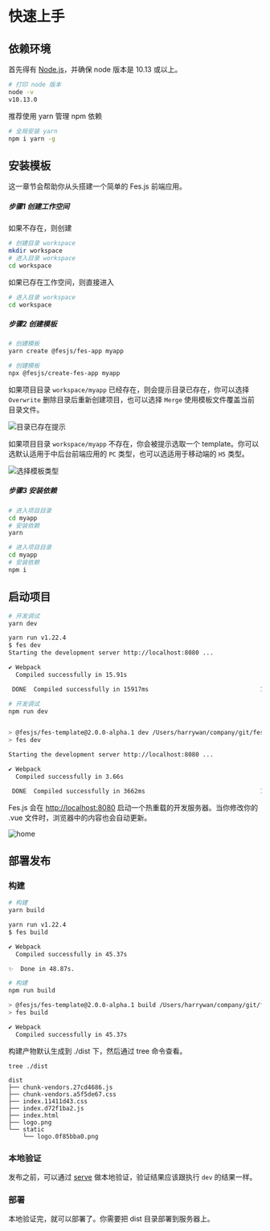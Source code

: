 # 快速上手

## 依赖环境
首先得有 [Node.js](https://nodejs.org/)，并确保 node 版本是 10.13 或以上。
```bash
# 打印 node 版本
node -v
v10.13.0
```
推荐使用 yarn 管理 npm 依赖
```bash
# 全局安装 yarn
npm i yarn -g
```

## 安装模板

这一章节会帮助你从头搭建一个简单的 Fes.js 前端应用。

##### 步骤1 创建工作空间     
如果不存在，则创建
```bash
# 创建目录 workspace
mkdir workspace
# 进入目录 workspace
cd workspace
```
如果已存在工作空间，则直接进入
```bash
# 进入目录 workspace
cd workspace
```

##### 步骤2 创建模板
<CodeGroup>
  <CodeGroupItem title="YARN" active>

```bash
# 创建模板
yarn create @fesjs/fes-app myapp
```

  </CodeGroupItem>

  <CodeGroupItem title="NPM">

```bash
# 创建模板
npx @fesjs/create-fes-app myapp
```

  </CodeGroupItem>
</CodeGroup>


如果项目目录 `workspace/myapp` 已经存在，则会提示目录已存在，你可以选择 `Overwrite` 删除目录后重新创建项目，也可以选择 `Merge` 使用模板文件覆盖当前目录文件。      
<!-- ![目录已存在提示](/pickTemplateTip.png) -->
<img :src="$withBase('pickTemplateTip.png')" alt="目录已存在提示">

如果项目目录 `workspace/myapp` 不存在，你会被提示选取一个 template。你可以选默认适用于中后台前端应用的 `PC` 类型，也可以选适用于移动端的 `H5` 类型。      

<!-- ![选择模板类型](/pickTemplate.png) -->
<img :src="$withBase('pickTemplate.png')" alt="选择模板类型">

##### 步骤3 安装依赖
<CodeGroup>
  <CodeGroupItem title="YARN" active>

```bash
# 进入项目目录
cd myapp
# 安装依赖
yarn 
```

  </CodeGroupItem>

  <CodeGroupItem title="NPM">

```bash
# 进入项目目录
cd myapp
# 安装依赖
npm i 
```

  </CodeGroupItem>
</CodeGroup>

##  启动项目
<CodeGroup>
  <CodeGroupItem title="YARN" active>

```bash
# 开发调试
yarn dev

yarn run v1.22.4
$ fes dev
Starting the development server http://localhost:8080 ...

✔ Webpack
  Compiled successfully in 15.91s

 DONE  Compiled successfully in 15917ms                               11:17:08 AM
```

  </CodeGroupItem>

  <CodeGroupItem title="NPM">

```bash
# 开发调试
npm run dev


> @fesjs/fes-template@2.0.0-alpha.1 dev /Users/harrywan/company/git/fes.js/packages/fes-template
> fes dev

Starting the development server http://localhost:8080 ...

✔ Webpack
  Compiled successfully in 3.66s

 DONE  Compiled successfully in 3662ms                                11:17:46 AM
```

  </CodeGroupItem>
</CodeGroup>


Fes.js 会在 [http://localhost:8080](http://localhost:8080) 启动一个热重载的开发服务器。当你修改你的 .vue 文件时，浏览器中的内容也会自动更新。

<!-- ![home](/home.png) -->
<img :src="$withBase('home.png')" alt="home">


## 部署发布

### 构建
<CodeGroup>
  <CodeGroupItem title="YARN" active>

```bash
# 构建
yarn build

yarn run v1.22.4
$ fes build

✔ Webpack
  Compiled successfully in 45.37s

✨  Done in 48.87s.
```

  </CodeGroupItem>

  <CodeGroupItem title="NPM">

```bash
# 构建
npm run build

> @fesjs/fes-template@2.0.0-alpha.1 build /Users/harrywan/company/git/fes.js/packages/fes-template
> fes build

✔ Webpack
  Compiled successfully in 45.37s
```

  </CodeGroupItem>
</CodeGroup>

构建产物默认生成到 ./dist 下，然后通过 tree 命令查看。
```base
tree ./dist

dist
├── chunk-vendors.27cd4686.js
├── chunk-vendors.a5f5de67.css
├── index.11411d43.css
├── index.d72f1ba2.js
├── index.html
├── logo.png
└── static
    └── logo.0f85bba0.png
```

### 本地验证
发布之前，可以通过 [serve](https://github.com/vercel/serve) 做本地验证，验证结果应该跟执行 `dev` 的结果一样。


### 部署
本地验证完，就可以部署了。你需要把 dist 目录部署到服务器上。